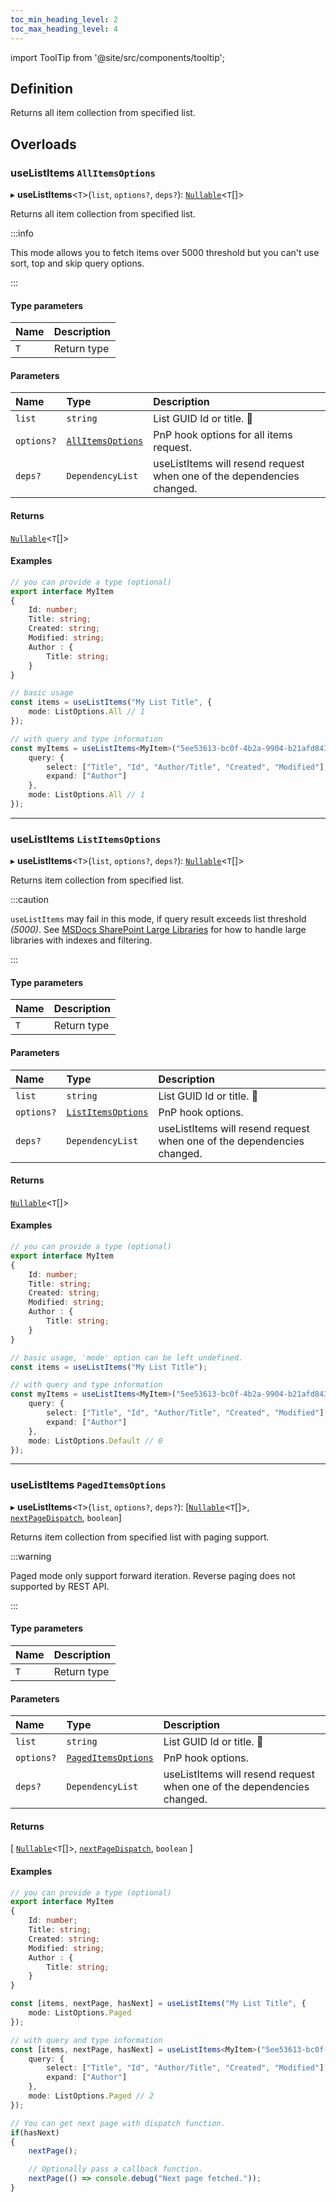 ```yaml
---
toc_min_heading_level: 2
toc_max_heading_level: 4
---
```


import ToolTip from '@site/src/components/tooltip';

## Definition
Returns all item collection from specified list.

## Overloads

### useListItems `AllItemsOptions`

▸ **useListItems**<`T`\>(`list`, `options?`, `deps?`): [`Nullable`](../Types/NullableT.md)<`T`[]\>

Returns all item collection from specified list.

:::info

This mode allows you to fetch items over 5000 threshold but you can't use sort, top and skip query options.

:::

#### Type parameters

| Name | Description |
| :------ | :------ |
| `T` | Return type |

#### Parameters

| Name | Type | Description |
| :------ | :------ | :------ |
| `list` | `string` | List GUID Id or title. <ToolTip text="Changing the value repeats request">🚩</ToolTip> |
| `options?` | [`AllItemsOptions`](../Interfaces/AllItemsOptions.md) | PnP hook options for all items request. |
| `deps?` | `DependencyList` | useListItems will resend request when one of the dependencies changed. |

#### Returns

[`Nullable`](../Types/NullableT.md)<`T`[]\>

#### Examples

```typescript
// you can provide a type (optional)
export interface MyItem
{
	Id: number;
	Title: string;
	Created: string;
	Modified: string;
	Author : {
		Title: string;
	}
}

// basic usage
const items = useListItems("My List Title", {
	mode: ListOptions.All // 1
});

// with query and type information
const myItems = useListItems<MyItem>("5ee53613-bc0f-4b2a-9904-b21afd8431a7", {
	query: {
		select: ["Title", "Id", "Author/Title", "Created", "Modified"],
		expand: ["Author"]
	},
	mode: ListOptions.All // 1
});
```


------------


### useListItems `ListItemsOptions`

▸ **useListItems**<`T`\>(`list`, `options?`, `deps?`): [`Nullable`](../Types/NullableT.md)<`T`[]\>

Returns item collection from specified list.

:::caution

`useListItems` may fail in this mode, if query result exceeds list threshold *(5000)*. See [MSDocs SharePoint Large Libraries](https://docs.microsoft.com/en-us/microsoft-365/community/large-lists-large-libraries-in-sharepoint) for how to handle large libraries with indexes and filtering.

:::

#### Type parameters

| Name | Description |
| :------ | :------ |
| `T` | Return type |

#### Parameters

| Name | Type | Description |
| :------ | :------ | :------ |
| `list` | `string` | List GUID Id or title. <ToolTip text="Changing the value repeats request">🚩</ToolTip> |
| `options?` | [`ListItemsOptions`](../Interfaces/ListItemsOptions.md) | PnP hook options. |
| `deps?` | `DependencyList` | useListItems will resend request when one of the dependencies changed. |

#### Returns

[`Nullable`](../Types/NullableT.md)<`T`[]\>

#### Examples

```typescript
// you can provide a type (optional)
export interface MyItem
{
	Id: number;
	Title: string;
	Created: string;
	Modified: string;
	Author : {
		Title: string;
	}
}

// basic usage, 'mode' option can be left undefined.
const items = useListItems("My List Title");

// with query and type information
const myItems = useListItems<MyItem>("5ee53613-bc0f-4b2a-9904-b21afd8431a7", {
	query: {
		select: ["Title", "Id", "Author/Title", "Created", "Modified"],
		expand: ["Author"]
	},
	mode: ListOptions.Default // 0
});
```

------------


### useListItems `PagedItemsOptions`

▸ **useListItems**<`T`\>(`list`, `options?`, `deps?`): [[`Nullable`](../Types/NullableT.md)<`T`[]\>, [`nextPageDispatch`](../Types/NextPageDispatch.md), `boolean`]

Returns item collection from specified list with paging support.

:::warning

Paged mode only support forward iteration. Reverse paging does not supported by REST API.

:::

#### Type parameters

| Name | Description |
| :------ | :------ |
| `T` | Return type |

#### Parameters

| Name | Type | Description |
| :------ | :------ | :------ |
| `list` | `string` | List GUID Id or title. <ToolTip text="Changing the value repeats request">🚩</ToolTip> |
| `options?` | [`PagedItemsOptions`](../Interfaces/PagedItemsOptions.md) | PnP hook options. |
| `deps?` | `DependencyList` | useListItems will resend request when one of the dependencies changed. |

#### Returns

[ [`Nullable`](../Types/NullableT.md)<`T`[]\>, [`nextPageDispatch`](../Types/NextPageDispatch.md), `boolean` ]

#### Examples

```typescript
// you can provide a type (optional)
export interface MyItem
{
	Id: number;
	Title: string;
	Created: string;
	Modified: string;
	Author : {
		Title: string;
	}
}

const [items, nextPage, hasNext] = useListItems("My List Title", {
	mode: ListOptions.Paged
});

// with query and type information
const [items, nextPage, hasNext] = useListItems<MyItem>("5ee53613-bc0f-4b2a-9904-b21afd8431a7", {
	query: {
		select: ["Title", "Id", "Author/Title", "Created", "Modified"],
		expand: ["Author"]
	},
	mode: ListOptions.Paged // 2
});

// You can get next page with dispatch function.
if(hasNext)
{
	nextPage();

	// Optionally pass a callback function.
	nextPage(() => console.debug("Next page fetched."));
}
```